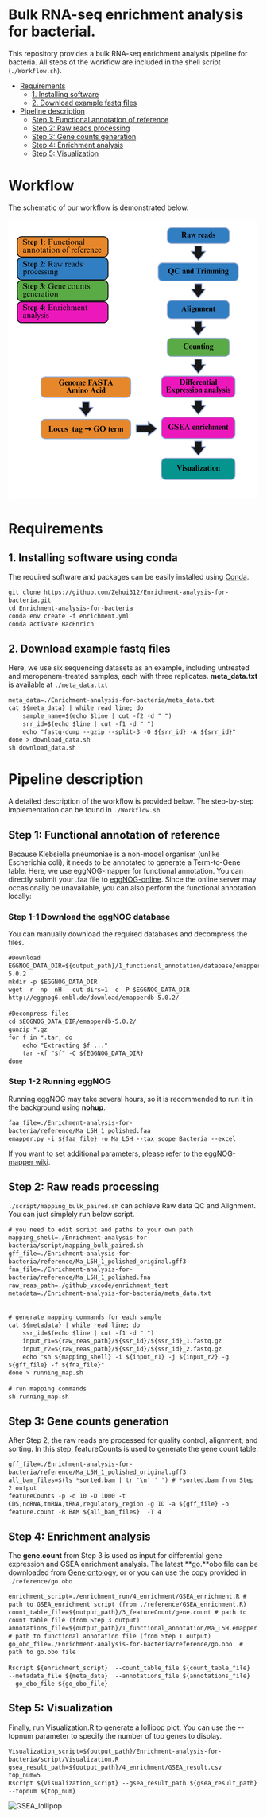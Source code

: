 # Bulk RNA-seq enrichment analysis for bacterial.
This repository provides a bulk RNA-seq enrichment analysis pipeline for bacteria. All steps of the workflow are included in the shell script (`./Workflow.sh`).
- [Requirements](#Requirements)
  -  [1. Installing software](#1.-Installing-software-using-conda)
  -  [2. Download example fastq files](#2.-Download-example-fastq-files)
- [Pipeline description](#pipeline-description)
  -  [Step 1: Functional annotation of reference](#step-1-functional-annotation-of-reference)
  -  [Step 2: Raw reads processing](#step-2-raw-reads-processing)
  -  [Step 3: Gene counts generation](#step-3-gene-counts-generation)
  -  [Step 4: Enrichment analysis](#step-4-enrichment-analysis)
  -  [Step 5: Visualization](#step-5-visualization)
# Workflow
The schematic of our workflow is demonstrated below.

<img src="/images/Workflow.png" alt="Workflow" width="500"/>

# Requirements
## 1. Installing software using conda
The required software and packages can be easily installed using [Conda](https://www.anaconda.com/docs/getting-started/miniconda/install). 
```
git clone https://github.com/Zehui312/Enrichment-analysis-for-bacteria.git
cd Enrichment-analysis-for-bacteria
conda env create -f enrichment.yml
conda activate BacEnrich
```
## 2. Download example fastq files
Here, we use six sequencing datasets as an example, including untreated and meropenem-treated samples, each with three replicates. **meta_data.txt** is available at `./meta_data.txt`
```
meta_data=./Enrichment-analysis-for-bacteria/meta_data.txt
cat ${meta_data} | while read line; do
    sample_name=$(echo $line | cut -f2 -d " ")
    srr_id=$(echo $line | cut -f1 -d " ")
    echo "fastq-dump --gzip --split-3 -O ${srr_id} -A ${srr_id}"
done > download_data.sh
sh download_data.sh
```
# Pipeline description
A detailed description of the workflow is provided below. The step-by-step implementation can be found in `./Workflow.sh`.
## Step 1: Functional annotation of reference
Because Klebsiella pneumoniae is a non-model organism (unlike Escherichia coli), it needs to be annotated to generate a Term-to-Gene table. Here, we use eggNOG-mapper for functional annotation. You can directly submit your .faa file to [eggNOG-online](http://eggnog-mapper.embl.de/). Since the online server may occasionally be unavailable, you can also perform the functional annotation locally:

### Step 1-1 Download the eggNOG database
You can manually download the required databases and decompress the files.
```
#Download 
EGGNOG_DATA_DIR=${output_path}/1_functional_annotation/database/emapperdb-5.0.2 
mkdir -p $EGGNOG_DATA_DIR
wget -r -np -nH --cut-dirs=1 -c -P $EGGNOG_DATA_DIR http://eggnog6.embl.de/download/emapperdb-5.0.2/

#Decompress files
cd $EGGNOG_DATA_DIR/emapperdb-5.0.2/
gunzip *.gz
for f in *.tar; do
    echo "Extracting $f ..."
    tar -xf "$f" -C ${EGGNOG_DATA_DIR}
done
```
### Step 1-2 Running eggNOG
Running eggNOG may take several hours, so it is recommended to run it in the background using **nohup**.
```
faa_file=./Enrichment-analysis-for-bacteria/reference/Ma_L5H_1_polished.faa
emapper.py -i ${faa_file} -o Ma_L5H --tax_scope Bacteria --excel
```
If you want to set additional parameters, please refer to the [eggNOG-mapper wiki](https://github.com/eggnogdb/eggnog-mapper/wiki/eggNOG-mapper-v2.1.5-to-v2.1.13#user-content-Software_Requirements).

## Step 2: Raw reads processing
```./script/mapping_bulk_paired.sh``` can achieve Raw data QC and Alignment. You can just simplely run below script. 

```
# you need to edit script and paths to your own path
mapping_shell=./Enrichment-analysis-for-bacteria/script/mapping_bulk_paired.sh
gff_file=./Enrichment-analysis-for-bacteria/reference/Ma_L5H_1_polished_original.gff3
fna_file=./Enrichment-analysis-for-bacteria/reference/Ma_L5H_1_polished.fna
raw_reas_path=./github_vscode/enrichment_test
metadata=./Enrichment-analysis-for-bacteria/meta_data.txt


# generate mapping commands for each sample
cat ${metadata} | while read line; do
    ssr_id=$(echo $line | cut -f1 -d " ")
    input_r1=${raw_reas_path}/${ssr_id}/${ssr_id}_1.fastq.gz
    input_r2=${raw_reas_path}/${ssr_id}/${ssr_id}_2.fastq.gz
    echo "sh ${mapping_shell} -i ${input_r1} -j ${input_r2} -g ${gff_file} -f ${fna_file}"
done > running_map.sh

# run mapping commands 
sh running_map.sh
```

## Step 3: Gene counts generation
After Step 2, the raw reads are processed for quality control, alignment, and sorting. In this step, featureCounts is used to generate the gene count table.
```
gff_file=./Enrichment-analysis-for-bacteria/reference/Ma_L5H_1_polished_original.gff3
all_bam_files=$(ls *sorted.bam | tr '\n' ' ') # *sorted.bam from Step 2 output
featureCounts -p -d 10 -D 1000 -t CDS,ncRNA,tmRNA,tRNA,regulatory_region -g ID -a ${gff_file} -o feature.count -R BAM ${all_bam_files}  -T 4
```

## Step 4: Enrichment analysis
The **gene.count** from Step 3 is used as input for differential gene expression and GSEA enrichment analysis. The latest **go.**obo file can be downloaded from [Gene ontology](https://geneontology.org/docs/download-ontology/), or or you can use the copy provided in `./reference/go.obo`

```
enrichment_script=./enrichment_run/4_enrichment/GSEA_enrichment.R # path to GSEA_enrichment script (from ./reference/GSEA_enrichment.R)
count_table_file=${output_path}/3_featureCount/gene.count # path to count table file (from Step 3 output) 
annotations_file=${output_path}/1_functional_annotation/Ma_L5H.emapper.annotations.xlsx # path to functional annotation file (from Step 1 output)
go_obo_file=./Enrichment-analysis-for-bacteria/reference/go.obo  # path to go.obo file

Rscript ${enrichment_script}  --count_table_file ${count_table_file}  --metadata_file ${meta_data}  --annotations_file ${annotations_file}  --go_obo_file ${go_obo_file}
```
## Step 5: Visualization
Finally, run Visualization.R to generate a lollipop plot. You can use the --topnum parameter to specify the number of top genes to display.
```
Visualization_script=${output_path}/Enrichment-analysis-for-bacteria/script/Visualization.R
gsea_result_path=${output_path}/4_enrichment/GSEA_result.csv
top_num=5
Rscript ${Visualization_script} --gsea_result_path ${gsea_result_path} --topnum ${top_num}

```
![GSEA_lollipop](/images/GSEA_lollipop.jpg)
